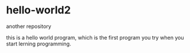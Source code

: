 # hello-world2
another repository


this is a hello world program, which is the first program you try when you start lerning programming.
